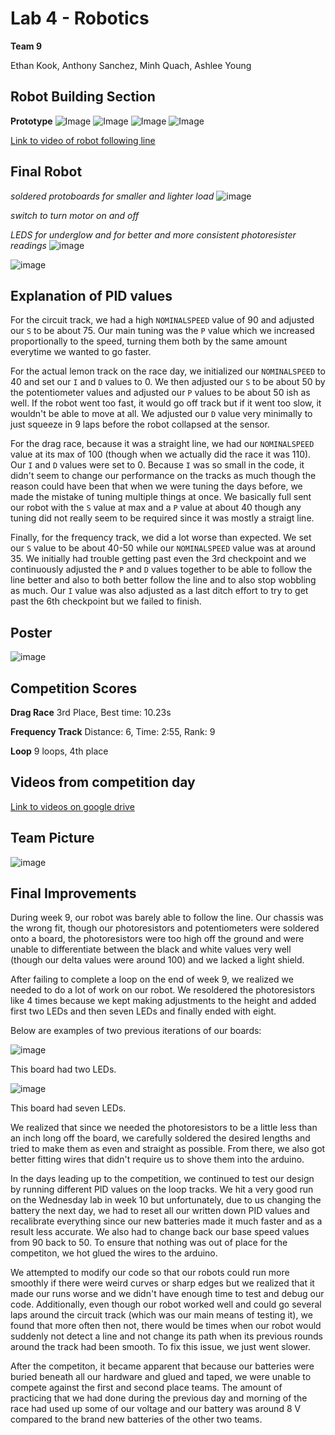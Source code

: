 # Lab 4 - Robotics 
**Team 9**


Ethan Kook, Anthony Sanchez, Minh Quach, Ashlee Young

## Robot Building Section
**Prototype**
![Image](front.png)
![Image](back.png)
![Image](left.png)
![Image](right.png)

[Link to video of robot following line](https://drive.google.com/file/d/1XIXKW4T9IK9aXX4_kKRFaj5XQgYtlbYv/view?usp=sharing)

## Final Robot
*soldered protoboards for smaller and lighter load*
![image](IMG_7209.jpg)

*switch to turn motor on and off*

*LEDS for underglow and for better and more consistent photoresister readings*
![image](IMG_7207.jpg)

![image](IMG_7208.jpg)

## Explanation of PID values
For the circuit track, we had a high `NOMINALSPEED` value of 90 and adjusted our `S` to be about 75. Our main tuning was the `P` value which we increased proportionally to the speed, turning them both by the same amount everytime we wanted to go faster.

For the actual lemon track on the race day, we initialized our `NOMINALSPEED` to 40 and set our `I` and `D` values to 0. We then adjusted our `S` to be about 50 by the potentiometer values and adjusted our `P` values to be about 50 ish as well. If the robot went too fast, it would go off track but if it went too slow, it wouldn't be able to move at all. We adjusted our `D` value very minimally to just squeeze in 9 laps before the robot collapsed at the sensor. 

For the drag race, because it was a straight line, we had our `NOMINALSPEED` value at its max of 100 (though when we actually did the race it was 110). Our `I` and `D` values were set to 0. Because `I` was so small in the code, it didn't seem to change our performance on the tracks as much though the reason could have been that when we were tuning the days before, we made the mistake of tuning multiple things at once. We basically full sent our robot with the `S` value at max and a `P` value at about 40 though any tuning did not really seem to be required since it was mostly a straigt line.

Finally, for the frequency track, we did a lot worse than expected. We set our `S` value to be about 40-50 while our `NOMINALSPEED` value was at around 35. We initially had trouble getting past even the 3rd checkpoint and we continuously adjusted the `P` and `D` values together to be able to follow the line better and also to both better follow the line and to also stop wobbling as much. Our `I` value was also adjusted as a last ditch effort to try to get past the 6th checkpoint but we failed to finish. 

## Poster
![image](Poster.png)

## Competition Scores
**Drag Race** 
3rd Place, Best time: 10.23s

**Frequency Track**
Distance: 6, Time: 2:55, Rank: 9

**Loop**
9 loops, 4th place


## Videos from competition day
[Link to videos on google drive](https://drive.google.com/drive/u/2/folders/1gGlPgxhtZnbpn68bcWfV5KM_cQos1q3o)

## Team Picture
![image](Teampic.png)

## Final Improvements
During week 9, our robot was barely able to follow the line. Our chassis was the wrong fit, though our photoresistors and potentiometers were soldered onto a board, the photoresistors were too high off the ground and were unable to differentiate between the black and white values very well (though our delta values were around 100) and we lacked a light shield.

After failing to complete a loop on the end of week 9, we realized we needed to do a lot of work on our robot. We resoldered the photoresistors like 4 times because we kept making adjustments to the height and added first two LEDs and then seven LEDs and finally ended with eight. 

Below are examples of two previous iterations of our boards: 

![image](photos1.png)

This board had two LEDs. 

![image](photos2.png)

This board had seven LEDs.

We realized that since we needed the photoresistors to be a little less than an inch long off the board, we carefully soldered the desired lengths and tried to make them as even and straight as possible. From there, we also got better fitting wires that didn't require us to shove them into the arduino. 


In the days leading up to the competition, we continued to test our design by running different PID values on the loop tracks. We hit a very good run on the Wednesday lab in week 10 but unfortunately, due to us changing the battery the next day, we had to reset all our written down PID values and recalibrate everything since our new batteries made it much faster and as a result less accurate. We also had to change back our base speed values from 90 back to 50. To ensure that nothing was out of place for the competiton, we hot glued the wires to the arduino.


We attempted to modify our code so that our robots could run more smoothly if there were weird curves or sharp edges but we realized that it made our runs worse and we didn't have enough time to test and debug our code. Additionally, even though our robot worked well and could go several laps around the circuit track (which was our main means of testing it), we found that more often then not, there would be times when our robot would suddenly not detect a line and not change its path when its previous rounds around the track had been smooth. To fix this issue, we just went slower.


After the competiton, it became apparent that because our batteries were buried beneath all our hardware and glued and taped, we were unable to compete against the first and second place teams. The amount of practicing that we had done during the previous day and morning of the race had used up some of our voltage and our battery was around 8 V compared to the brand new batteries of the other two teams.

